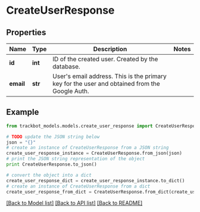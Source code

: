 # CreateUserResponse


## Properties
Name | Type | Description | Notes
------------ | ------------- | ------------- | -------------
**id** | **int** | ID of the created user. Created by the database. | 
**email** | **str** | User&#39;s email address. This is the primary key for the user and obtained from the Google Auth. | 

## Example

```python
from trackbot_models.models.create_user_response import CreateUserResponse

# TODO update the JSON string below
json = "{}"
# create an instance of CreateUserResponse from a JSON string
create_user_response_instance = CreateUserResponse.from_json(json)
# print the JSON string representation of the object
print CreateUserResponse.to_json()

# convert the object into a dict
create_user_response_dict = create_user_response_instance.to_dict()
# create an instance of CreateUserResponse from a dict
create_user_response_from_dict = CreateUserResponse.from_dict(create_user_response_dict)
```
[[Back to Model list]](../README.md#documentation-for-models) [[Back to API list]](../README.md#documentation-for-api-endpoints) [[Back to README]](../README.md)


